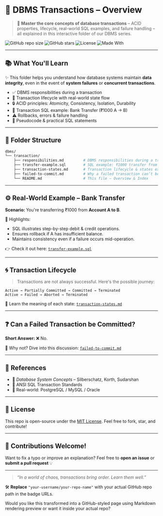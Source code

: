 # 💾 DBMS Transactions – Overview

> 🧠 **Master the core concepts of database transactions** – ACID properties, lifecycle, real-world SQL examples, and failure handling – all explained in this interactive folder of our DBMS series.

![GitHub repo size](https://img.shields.io/github/repo-size/your-username/your-repo-name?color=blue&style=flat-square)
![GitHub stars](https://img.shields.io/github/stars/your-username/your-repo-name?style=flat-square)
![License](https://img.shields.io/badge/license-MIT-green?style=flat-square)
![Made With](https://img.shields.io/badge/made%20with-Markdown-1f425f.svg?style=flat-square)

---

## 📚 What You'll Learn

✨ This folder helps you understand how database systems maintain **data integrity**, even in the event of **system failures** or **concurrent transactions**.

- ✅ DBMS responsibilities during a transaction
- 🔁 Transaction lifecycle with real-world state flow
- 🔒 ACID principles: Atomicity, Consistency, Isolation, Durability
- 💸 Transaction SQL example: Bank Transfer (₹1000 A → B)
- ⚠️ Rollbacks, errors & failure handling
- 🧾 Pseudocode & practical SQL statements

---

## 📁 Folder Structure

```bash
dbms/
└── transaction/
    ├── responsibilities.md         # DBMS responsibilities during a transaction
    ├── transfer-example.sql        # SQL example: ₹1000 transfer from A → B
    ├── transaction-states.md       # Transaction lifecycle & states explained
    ├── failed-to-commit.md         # Why a failed transaction can’t be committed
    └── README.md                   # This file – Overview & Index
````

---

## ⚙️ Real-World Example – Bank Transfer

**Scenario:**
You're transferring ₹1000 from **Account A to B**.

📌 Highlights:

* SQL illustrates step-by-step debit & credit operations.
* Ensures rollback if A has insufficient balance.
* Maintains consistency even if a failure occurs mid-operation.

👉 Check it out here: [`transfer-example.sql`](./transfer-example.sql)

---

## 🌀 Transaction Lifecycle

> Transactions are not always successful. Here's the possible journey:

```text
Active → Partially Committed → Committed → Terminated
Active → Failed → Aborted → Terminated
```

🧾 Learn the meaning of each state: [`transaction-states.md`](./transaction-states.md)

---

## ❓ Can a Failed Transaction be Committed?

**Short Answer:** ❌ No.

📖 Why not? Dive into this discussion: [`failed-to-commit.md`](./failed-to-commit.md)

---

## 🔖 References

* 📘 *Database System Concepts* – Silberschatz, Korth, Sudarshan
* 📜 ANSI SQL Transaction Standards
* 🧪 Real-world: PostgreSQL / MySQL / Oracle

---

## 🪪 License

This repo is open-source under the [MIT License](../LICENSE).
Feel free to fork, star, and contribute!

---

## 🙌 Contributions Welcome!

Want to fix a typo or improve an explanation?
Feel free to **open an issue** or **submit a pull request** 💡

---

> *“In a world of chaos, transactions bring order. Learn them well.”*




🛠️ **Replace** `"your-username/your-repo-name"` with your actual GitHub repo path in the badge URLs.

Would you like this transformed into a GitHub-styled page using Markdown rendering preview or want it inside your actual repo?

